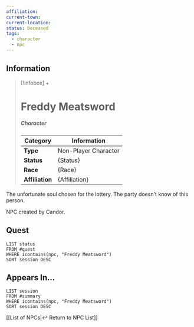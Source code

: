 ```yaml
---
affiliation: 
current-town: 
current-location: 
status: Deceased
tags:
  - character
  - npc
---
```


## Information
> [!infobox] +
> # Freddy Meatsword
> ##### Character
> | Category | Information |
> | ---- | ---- |
> | **Type** | Non-Player Character |
> | **Status** | {Status} |
> | **Race** | {Race} |
> | **Affiliation** | {Affiliation} |

The unfortunate soul chosen for the lottery. The party doesn't know of this person.


NPC created by Candor.

## Quest

```dataview
LIST status
FROM #quest 
WHERE icontains(npc, "Freddy Meatsword")
SORT session DESC
```

## Appears In...
```dataview
LIST session
FROM #summary
WHERE icontains(npc, "Freddy Meatsword")
SORT session DESC
```

[[List of NPCs|↩️ Return to NPC List]]